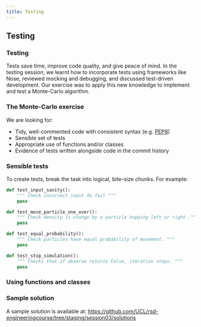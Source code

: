 ```yaml
---
title: Testing
---
```


## Testing

### Testing

Tests save time, improve code quality, and give peace of mind. In the testing session, we learnt how to incorporate tests using frameworks like Nose, reviewed mocking and debugging, and discussed test-driven development. Our exercise was to apply this new knowledge to implement and test a Monte-Carlo algorithm.

### The Monte-Carlo exercise

We are looking for:

* Tidy, well-commented code with consistent syntax (e.g. [PEP8](https://www.python.org/dev/peps/pep-0008/))
* Sensible set of tests
* Appropriate use of functions and/or classes
* Evidence of tests written alongside code in the commit history

### Sensible tests

To create tests, break the task into logical, bite-size chunks. For example:

``` python
def test_input_sanity():
    """ Check incorrect input do fail """
    pass

def test_move_particle_one_over():
    """ Check density is change by a particle hopping left or right. """
    pass

def test_equal_probability():
    """ Check particles have equal probability of movement. """
    pass

def test_stop_simulation():
    """ Checks that if observe returns False, iteration stops. """
    pass
```

### Using functions and classes




<!--
### Command line script

Before:

``` python

```

After:

``` python

```
!-->

### Sample solution

A sample solution is available at: 
https://github.com/UCL/rsd-engineeringcourse/tree/staging/session03/solutions


